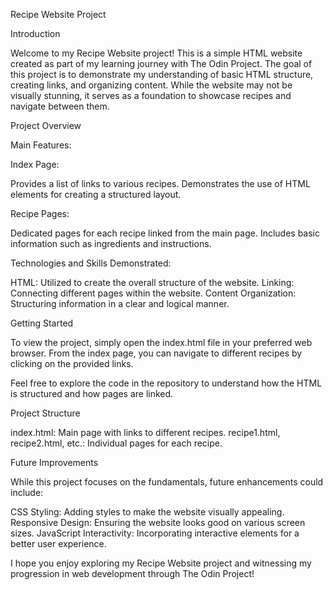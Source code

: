 Recipe Website Project

Introduction

Welcome to my Recipe Website project! This is a simple HTML website created as part of my learning journey with The Odin Project. The goal of this project is to demonstrate my understanding of basic HTML structure, creating links, and organizing content. While the website may not be visually stunning, it serves as a foundation to showcase recipes and navigate between them.

Project Overview

Main Features:

Index Page:

Provides a list of links to various recipes.
Demonstrates the use of HTML elements for creating a structured layout.

Recipe Pages:

Dedicated pages for each recipe linked from the main page.
Includes basic information such as ingredients and instructions.

Technologies and Skills Demonstrated:

HTML: Utilized to create the overall structure of the website.
Linking: Connecting different pages within the website.
Content Organization: Structuring information in a clear and logical manner.

Getting Started

To view the project, simply open the index.html file in your preferred web browser. From the index page, you can navigate to different recipes by clicking on the provided links.

Feel free to explore the code in the repository to understand how the HTML is structured and how pages are linked.

Project Structure

index.html: Main page with links to different recipes.
recipe1.html, recipe2.html, etc.: Individual pages for each recipe.

Future Improvements

While this project focuses on the fundamentals, future enhancements could include:

CSS Styling: Adding styles to make the website visually appealing.
Responsive Design: Ensuring the website looks good on various screen sizes.
JavaScript Interactivity: Incorporating interactive elements for a better user experience.

I hope you enjoy exploring my Recipe Website project and witnessing my progression in web development through The Odin Project!